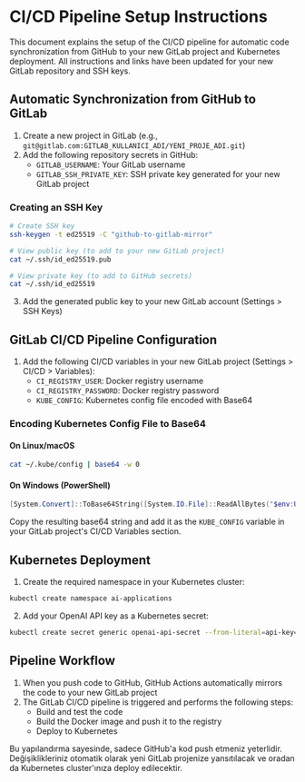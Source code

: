 # CI/CD Pipeline Setup Instructions

This document explains the setup of the CI/CD pipeline for automatic code synchronization from GitHub to your new GitLab project and Kubernetes deployment. All instructions and links have been updated for your new GitLab repository and SSH keys.

## Automatic Synchronization from GitHub to GitLab

1. Create a new project in GitLab (e.g., `git@gitlab.com:GITLAB_KULLANICI_ADI/YENI_PROJE_ADI.git`)
2. Add the following repository secrets in GitHub:
   - `GITLAB_USERNAME`: Your GitLab username
   - `GITLAB_SSH_PRIVATE_KEY`: SSH private key generated for your new GitLab project

### Creating an SSH Key

```bash
# Create SSH key
ssh-keygen -t ed25519 -C "github-to-gitlab-mirror"

# View public key (to add to your new GitLab project)
cat ~/.ssh/id_ed25519.pub

# View private key (to add to GitHub secrets)
cat ~/.ssh/id_ed25519
```

3. Add the generated public key to your new GitLab account (Settings > SSH Keys)

## GitLab CI/CD Pipeline Configuration

1. Add the following CI/CD variables in your new GitLab project (Settings > CI/CD > Variables):
   - `CI_REGISTRY_USER`: Docker registry username
   - `CI_REGISTRY_PASSWORD`: Docker registry password
   - `KUBE_CONFIG`: Kubernetes config file encoded with Base64

### Encoding Kubernetes Config File to Base64

#### On Linux/macOS
```bash
cat ~/.kube/config | base64 -w 0
```

#### On Windows (PowerShell)
```powershell
[System.Convert]::ToBase64String([System.IO.File]::ReadAllBytes("$env:USERPROFILE\.kube\config"))
```

Copy the resulting base64 string and add it as the `KUBE_CONFIG` variable in your GitLab project's CI/CD Variables section.

## Kubernetes Deployment

1. Create the required namespace in your Kubernetes cluster:

```bash
kubectl create namespace ai-applications
```

2. Add your OpenAI API key as a Kubernetes secret:

```bash
kubectl create secret generic openai-api-secret --from-literal=api-key=YOUR_OPENAI_API_KEY -n ai-applications
```

## Pipeline Workflow

1. When you push code to GitHub, GitHub Actions automatically mirrors the code to your new GitLab project
2. The GitLab CI/CD pipeline is triggered and performs the following steps:
   - Build and test the code
   - Build the Docker image and push it to the registry
   - Deploy to Kubernetes

Bu yapılandırma sayesinde, sadece GitHub'a kod push etmeniz yeterlidir. Değişiklikleriniz otomatik olarak yeni GitLab projenize yansıtılacak ve oradan da Kubernetes cluster'ınıza deploy edilecektir.